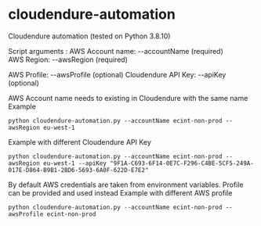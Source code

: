 # cloudendure-automation

Cloudendure automation (tested on Python 3.8.10)

Script arguments :
 AWS Account name: --accountName (required)  
 AWS Region: --awsRegion (required)

 AWS Profile: --awsProfile (optional)
 Cloudendure API Key: --apiKey (optional)  

AWS Account name needs to existing in Cloudendure with the same name
Example
```
python cloudendure-automation.py --accountName ecint-non-prod --awsRegion eu-west-1
```

Example with different Cloudendure API Key
```
python cloudendure-automation.py --accountName ecint-non-prod --awsRegion eu-west-1 --apiKey "9F1A-C693-6F14-0E7C-F296-C4BE-5CF5-249A-017E-D864-B9B1-2BD6-5693-6A0F-622D-E7E2"
```

By default AWS credentials are taken from environment variables. Profile can be provided and used instead
Example with different AWS profile
```
python cloudendure-automation.py --accountName ecint-non-prod --awsProfile ecint-non-prod
```
